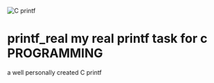 ![C printf](https://camo.githubusercontent.com/d5783bb692d991575de189d97be3c0b15a9d49c7fef0a18cd5d955599d872f34/687474703a2f2f7777772e616c786166726963612e636f6d2f77702d636f6e74656e742f75706c6f6164732f323032322f30312f6865616465722d6c6f676f2e706e67)
# printf_real my real printf task for c PROGRAMMING 
a well personally created C printf
